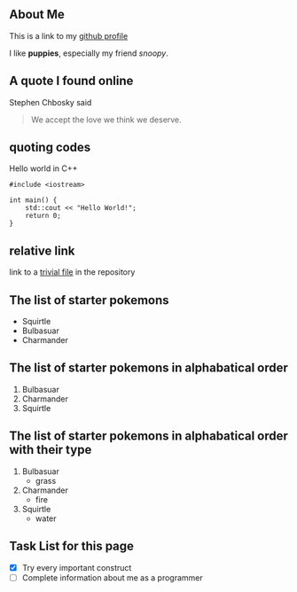## About Me

This is a link to my [github profile](https://github.com/Ruzhuang)

I like **puppies**, especially my friend *snoopy*.



## A quote I found online

Stephen Chbosky said
> We accept the love we think we deserve.

## quoting codes
Hello world in C++
```
#include <iostream>

int main() {
    std::cout << "Hello World!";
    return 0;
}
```

## relative link

link to a [trivial file](trivial.md) in the repository


## The list of starter pokemons
- Squirtle
- Bulbasuar
- Charmander


## The list of starter pokemons in alphabatical order
1. Bulbasuar
2. Charmander
3. Squirtle

## The list of starter pokemons in alphabatical order with their type
1. Bulbasuar
   - grass
2. Charmander
   - fire
3. Squirtle
   - water

## Task List for this page

- [x] Try every important construct
- [ ] Complete information about me as a programmer
